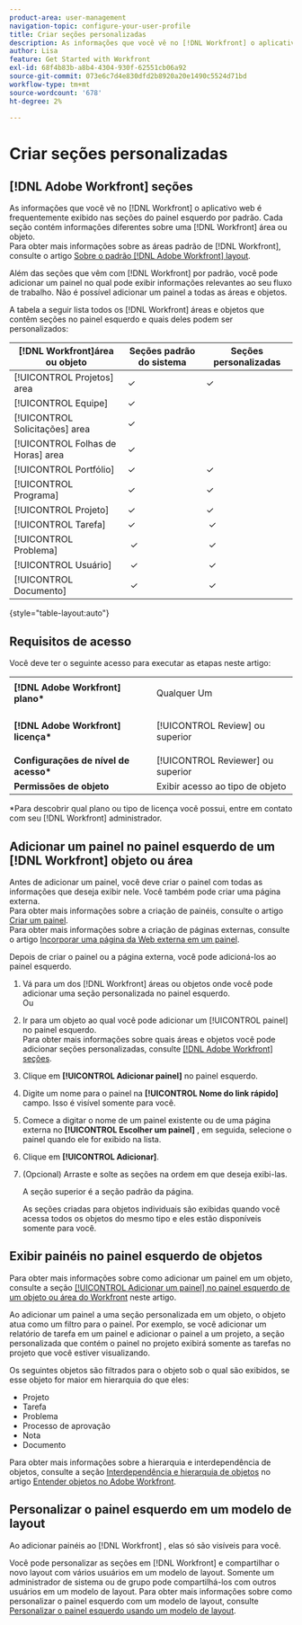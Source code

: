 ```yaml
---
product-area: user-management
navigation-topic: configure-your-user-profile
title: Criar seções personalizadas
description: As informações que você vê no [!DNL Workfront] o aplicativo web é frequentemente exibido nas seções no painel esquerdo por padrão. Cada seção contém informações diferentes sobre uma [!DNL Workfront] área ou objeto.
author: Lisa
feature: Get Started with Workfront
exl-id: 68f4b83b-a8b4-4304-930f-62551cb06a92
source-git-commit: 073e6c7d4e830dfd2b8920a20e1490c5524d71bd
workflow-type: tm+mt
source-wordcount: '678'
ht-degree: 2%

---
```


# Criar seções personalizadas

## [!DNL Adobe Workfront] seções

As informações que você vê no [!DNL Workfront] o aplicativo web é frequentemente exibido nas seções do painel esquerdo por padrão. Cada seção contém informações diferentes sobre uma [!DNL Workfront] área ou objeto.\
Para obter mais informações sobre as áreas padrão de [!DNL Workfront], consulte o artigo [Sobre o padrão [!DNL Adobe Workfront] layout](../../../administration-and-setup/customize-workfront/use-layout-templates/about-the-default-wf-layout.md).

Além das seções que vêm com [!DNL Workfront] por padrão, você pode adicionar um painel no qual pode exibir informações relevantes ao seu fluxo de trabalho. Não é possível adicionar um painel a todas as áreas e objetos.

A tabela a seguir lista todos os [!DNL Workfront] áreas e objetos que contêm seções no painel esquerdo e quais deles podem ser personalizados:

| **[!DNL Workfront]área ou objeto** | **Seções padrão do sistema** | **Seções personalizadas** |
|---|---|---|
| [!UICONTROL Projetos] area | ✓ | ✓ |
| [!UICONTROL Equipe] | ✓ |   |
| [!UICONTROL Solicitações] area | ✓ |   |
| [!UICONTROL Folhas de Horas] area | ✓ |   |
| [!UICONTROL Portfólio] | ✓ | ✓ |
| [!UICONTROL Programa] | ✓ | ✓ |
| [!UICONTROL Projeto] | ✓ | ✓ |
| [!UICONTROL Tarefa] | ✓ |  ✓ |
| [!UICONTROL Problema] |  ✓ |  ✓ |
| [!UICONTROL Usuário] |  ✓ |  ✓ |
| [!UICONTROL Documento] |  ✓ |  ✓ |

{style="table-layout:auto"}

## Requisitos de acesso

Você deve ter o seguinte acesso para executar as etapas neste artigo:

<table style="table-layout:auto"> 
 <col> 
 </col> 
 <col> 
 </col> 
 <tbody> 
  <tr> 
   <td role="rowheader"><strong>[!DNL Adobe Workfront] plano*</strong></td> 
   <td> <p>Qualquer Um</p> </td> 
  </tr> 
  <tr> 
   <td role="rowheader"><strong>[!DNL Adobe Workfront] licença*</strong></td> 
   <td> <p>[!UICONTROL Review] ou superior</p> </td> 
  </tr> 
  <tr> 
   <td role="rowheader"><strong>Configurações de nível de acesso*</strong></td> 
   <td>[!UICONTROL Reviewer] ou superior</td> 
  </tr> 
  <tr> 
   <td role="rowheader"><strong>Permissões de objeto</strong></td> 
   <td>Exibir acesso ao tipo de objeto</td> 
  </tr> 
 </tbody> 
</table>

&#42;Para descobrir qual plano ou tipo de licença você possui, entre em contato com seu [!DNL Workfront] administrador.

## Adicionar um painel no painel esquerdo de um [!DNL Workfront] objeto ou área

Antes de adicionar um painel, você deve criar o painel com todas as informações que deseja exibir nele. Você também pode criar uma página externa.\
Para obter mais informações sobre a criação de painéis, consulte o artigo [Criar um painel](../../../reports-and-dashboards/dashboards/creating-and-managing-dashboards/create-dashboard.md).\
Para obter mais informações sobre a criação de páginas externas, consulte o artigo [Incorporar uma página da Web externa em um painel](../../../reports-and-dashboards/dashboards/creating-and-managing-dashboards/embed-external-web-page-dashboard.md).

Depois de criar o painel ou a página externa, você pode adicioná-los ao painel esquerdo.

1. Vá para um dos [!DNL Workfront] áreas ou objetos onde você pode adicionar uma seção personalizada no painel esquerdo.\
   Ou
1. Ir para um objeto ao qual você pode adicionar um [!UICONTROL painel] no painel esquerdo.\
   Para obter mais informações sobre quais áreas e objetos você pode adicionar seções personalizadas, consulte [[!DNL Adobe Workfront] seções](#adobe-workfront-sections).
1. Clique em **[!UICONTROL Adicionar painel]** no painel esquerdo.
1. Digite um nome para o painel na **[!UICONTROL Nome do link rápido]** campo. Isso é visível somente para você.
1. Comece a digitar o nome de um painel existente ou de uma página externa no **[!UICONTROL Escolher um painel]** , em seguida, selecione o painel quando ele for exibido na lista.
1. Clique em **[!UICONTROL Adicionar]**.
1. (Opcional) Arraste e solte as seções na ordem em que deseja exibi-las.

   A seção superior é a seção padrão da página.

   As seções criadas para objetos individuais são exibidas quando você acessa todos os objetos do mesmo tipo e eles estão disponíveis somente para você.

## Exibir painéis no painel esquerdo de objetos

Para obter mais informações sobre como adicionar um painel em um objeto, consulte a seção [[!UICONTROL Adicionar um painel] no painel esquerdo de um objeto ou área do Workfront](#add-a-dashboard-in-the-left-panel-of-a-workfront-object-or-area) neste artigo.

Ao adicionar um painel a uma seção personalizada em um objeto, o objeto atua como um filtro para o painel. Por exemplo, se você adicionar um relatório de tarefa em um painel e adicionar o painel a um projeto, a seção personalizada que contém o painel no projeto exibirá somente as tarefas no projeto que você estiver visualizando.

Os seguintes objetos são filtrados para o objeto sob o qual são exibidos, se esse objeto for maior em hierarquia do que eles:

* Projeto
* Tarefa
* Problema
* Processo de aprovação
* Nota
* Documento

Para obter mais informações sobre a hierarquia e interdependência de objetos, consulte a seção [Interdependência e hierarquia de objetos](../../../workfront-basics/navigate-workfront/workfront-navigation/understand-objects.md#understanding-interdependency-and-hierarchy-of-objects) no artigo [Entender objetos no Adobe Workfront](../../../workfront-basics/navigate-workfront/workfront-navigation/understand-objects.md).

## Personalizar o painel esquerdo em um modelo de layout

Ao adicionar painéis ao [!DNL Workfront] , elas só são visíveis para você.

Você pode personalizar as seções em [!DNL Workfront] e compartilhar o novo layout com vários usuários em um modelo de layout. Somente um administrador de sistema ou de grupo pode compartilhá-los com outros usuários em um modelo de layout. Para obter mais informações sobre como personalizar o painel esquerdo com um modelo de layout, consulte [Personalizar o painel esquerdo usando um modelo de layout](/help/quicksilver/administration-and-setup/customize-workfront/use-layout-templates/customize-left-panel.md).
